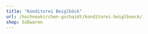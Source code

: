 ```yaml
---
title: "Konditorei Beiglböck"
url: /hochneukirchen-gschaidt/konditorei-beiglboeck/
shop: Süßwaren
---
```

